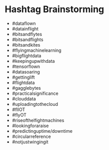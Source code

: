 # Hashtag Brainstorming

- #dataflown
- #datainflight
- #bitsandflytes
- #bitsandflights
- #bitsandkites
- #flyingmachinelearning
- #bigflightdata
- #keepingupwithdata
- #tensorflown
- #datasoaring
- #gettinglift
- #flightdata
- #gagglebytes
- #practicalsignificance
- #clouddata
- #uploadingtothecloud
- #flIOT
- #flyOT
- #riseofthelfightmachines
- #lookingforaraise
- #predictinguptime/downtime
- #circularreference
- #notjustwingingit
